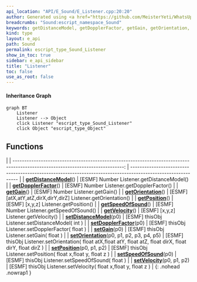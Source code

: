 ```yaml
---
api_location: "API/E_Sound/E_Listener.cpp:20:20"
author: Generated using <a href="https://github.com/MeisterYeti/WhatsUpDoc">WhatsUpDoc</a>
breadcrumbs: "Sound:escript_namespace_Sound"
keywords: getDistanceModel, getDopplerFactor, getGain, getOrientation, getPosition, getSpeedOfSound, getVelocity, setDistanceModel, setDopplerFactor, setGain, setOrientation, setPosition, setSpeedOfSound, setVelocity
kind: type
layout: e_api
path: Sound
permalink: escript_type_Sound_Listener
show_in_toc: true
sidebar: e_api_sidebar
title: "Listener"
toc: false
use_as_root: false
---
```


#### Inheritance Graph

```mermaid
graph BT
	Listener
	Listener --> Object
	click Listener "escript_type_Sound_Listener"
	click Object "escript_type_Object"
```

## Functions

|
| -----------------------------------------------------------------------------------------------------------------------------: | ------------------------------------------------------------------------------------------------------------ | 
| **[getDistanceModel](classSound_1_1Listener#classSound_1_1Listener_1a7bae630533508bfe602d3d59d0ef31d3)**()                     | [ESMF] Number Listener.getDistanceModel()                                                                    | 
| **[getDopplerFactor](classSound_1_1Listener#classSound_1_1Listener_1a212e3125f3bfc5df81f648a05a4c11bc)**()                     | [ESMF] Number Listener.getDopplerFactor()                                                                    | 
| **[getGain](classSound_1_1Listener#classSound_1_1Listener_1a746f6c25b2f0510454d250cd02ed7a7e)**()                              | [ESMF] Number Listener.getGain()                                                                             | 
| **[getOrientation](classSound_1_1Listener#classSound_1_1Listener_1a624a9513e6e92c3b6f1a9a94bf3d8c02)**()                       | [ESMF] [atX,atY,atZ,dirX,dirY,dirZ] Listener.getOrientation()                                                | 
| **[getPosition](classSound_1_1Listener#classSound_1_1Listener_1a7d7e6498da55f81a5dde0d9eb544ae1c)**()                          | [ESMF] [x,y,z] Listener.getPosition()                                                                        | 
| **[getSpeedOfSound](classSound_1_1Listener#classSound_1_1Listener_1ad4783cf04e3be12d5008ea230b1f73cd)**()                      | [ESMF] Number Listener.getSpeedOfSound()                                                                     | 
| **[getVelocity](classSound_1_1Listener#classSound_1_1Listener_1a359371da5a8bdf166015379da29a7070)**()                          | [ESMF] [x,y,z] Listener.getVelocity()                                                                        | 
| **[setDistanceModel](classSound_1_1Listener#classSound_1_1Listener_1a85f7afc3f04db82554bb32197a9ba557)**(p0)                   | [ESMF] thisObj Listener.setDistanceModel( int )                                                              | 
| **[setDopplerFactor](classSound_1_1Listener#classSound_1_1Listener_1a58960bf2b3161352177e5cb97d4b0ef1)**(p0)                   | [ESMF] thisObj Listener.setDopplerFactor( float )                                                            | 
| **[setGain](classSound_1_1Listener#classSound_1_1Listener_1a40a34b9192d51b423f8a96f5ca9dace4)**(p0)                            | [ESMF] thisObj Listener.setGain( float )                                                                     | 
| **[setOrientation](classSound_1_1Listener#classSound_1_1Listener_1a4e392447fba43f67dd8304783315f0de)**(p0, p1, p2, p3, p4, p5) | [ESMF] thisObj Listener.setOrientation( float atX,float atY, float atZ, float dirX, float dirY, float dirZ ) | 
| **[setPosition](classSound_1_1Listener#classSound_1_1Listener_1ada2430d14deeb9d8fc1687dbeca80568)**(p0, p1, p2)                | [ESMF] thisObj Listener.setPosition( float x,float y, float z )                                              | 
| **[setSpeedOfSound](classSound_1_1Listener#classSound_1_1Listener_1a7b746ad06655c15f5cf35713bf22ca60)**(p0)                    | [ESMF] thisObj Listener.setSpeedOfSound( float )                                                             | 
| **[setVelocity](classSound_1_1Listener#classSound_1_1Listener_1a27da3d76942fe1a259fcc064a4c20f91)**(p0, p1, p2)                | [ESMF] thisObj Listener.setVelocity( float x,float y, float z )                                              | 
{: .nohead .nowrap1 }

